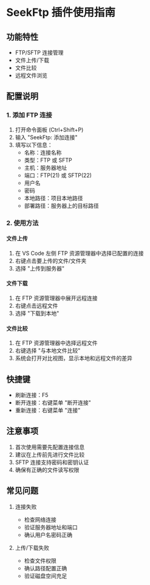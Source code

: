 # SeekFtp 插件使用指南

## 功能特性
- FTP/SFTP 连接管理
- 文件上传/下载
- 文件比较
- 远程文件浏览

## 配置说明

### 1. 添加 FTP 连接
1. 打开命令面板 (Ctrl+Shift+P)
2. 输入 "SeekFtp: 添加连接"
3. 填写以下信息：
   - 名称：连接名称
   - 类型：FTP 或 SFTP
   - 主机：服务器地址
   - 端口：FTP(21) 或 SFTP(22)
   - 用户名
   - 密码
   - 本地路径：项目本地路径
   - 部署路径：服务器上的目标路径

### 2. 使用方法

#### 文件上传
1. 在 VS Code 左侧 FTP 资源管理器中选择已配置的连接
2. 右键点击要上传的文件/文件夹
3. 选择 "上传到服务器"

#### 文件下载
1. 在 FTP 资源管理器中展开远程连接
2. 右键点击远程文件
3. 选择 "下载到本地"

#### 文件比较
1. 在 FTP 资源管理器中选择远程文件
2. 右键选择 "与本地文件比较"
3. 系统会打开对比视图，显示本地和远程文件的差异

## 快捷键
- 刷新连接：F5
- 断开连接：右键菜单 "断开连接"
- 重新连接：右键菜单 "连接"

## 注意事项
1. 首次使用需要先配置连接信息
2. 建议在上传前先进行文件比较
3. SFTP 连接支持密码和密钥认证
4. 确保有正确的文件读写权限

## 常见问题
1. 连接失败
   - 检查网络连接
   - 验证服务器地址和端口
   - 确认用户名密码正确

2. 上传/下载失败
   - 检查文件权限
   - 确认路径配置正确
   - 验证磁盘空间充足
